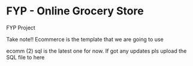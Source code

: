 # FYP - Online Grocery Store
FYP Project

Take note!!
Ecommerce  is the template that we are going to use 

ecomm (2) sql is the latest one for now. If got any updates pls upload the SQL file to here

